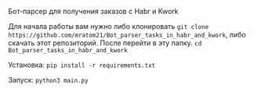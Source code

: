 Бот-парсер для получения заказов с Habr и Kwork

Для начала работы вам нужно либо клонировать `git clone https://github.com/mratom21/Bot_parser_tasks_in_habr_and_kwork`, либо скачать этот репозиторий.
После перейти в эту папку. `cd Bot_parser_tasks_in_habr_and_kwork`

Установка:
`pip install -r requirements.txt`

Запуск:
`python3 main.py`
